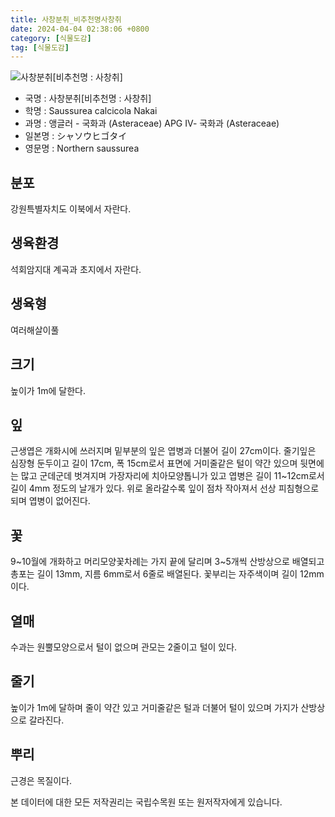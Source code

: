 ```yaml
---
title: 사창분취_비추천명사창취
date: 2024-04-04 02:38:06 +0800
category: [식물도감]
tag: [식물도감]
---
```




![사창분취[비추천명 : 사창취]](/fileUpload/plants/basic/Compositae/Saussurea/2808/1_th2.JPG)
- 국명 : 사창분취[비추천명 : 사창취]
- 학명 : Saussurea calcicola Nakai
- 과명 : 앵글러 - 국화과 (Asteraceae) APG Ⅳ- 국화과 (Asteraceae)
- 일본명 : シャソウヒゴタイ
- 영문명 : Northern saussurea


## 분포
강원특별자치도 이북에서 자란다.
## 생육환경
석회암지대 계곡과 초지에서 자란다.
## 생육형
여러해살이풀
## 크기
높이가 1m에 달한다.
## 잎
근생엽은 개화시에 쓰러지며 밑부분의 잎은 엽병과 더불어 길이 27cm이다. 줄기잎은 심장형 둔두이고 길이 17cm, 폭 15cm로서 표면에 거미줄같은 털이 약간 있으며 뒷면에는 많고 군데군데 벗겨지며 가장자리에 치아모양톱니가 있고 엽병은 길이 11~12cm로서 길이 4mm 정도의 날개가 있다. 위로 올라갈수록 잎이 점차 작아져서 선상 피침형으로 되며 엽병이 없어진다.
## 꽃
9~10월에 개화하고 머리모양꽃차례는 가지 끝에 달리며 3~5개씩 산방상으로 배열되고 총포는 길이 13mm, 지름 6mm로서 6줄로 배열된다. 꽃부리는 자주색이며 길이 12mm이다.
## 열매
수과는 원뿔모양으로서 털이 없으며 관모는 2줄이고 털이 있다.
## 줄기
높이가 1m에 달하며 줄이 약간 있고 거미줄같은 털과 더불어 털이 있으며 가지가 산방상으로 갈라진다.
## 뿌리
근경은 목질이다.






본 데이터에 대한 모든 저작권리는 국립수목원 또는 원저작자에게 있습니다.
